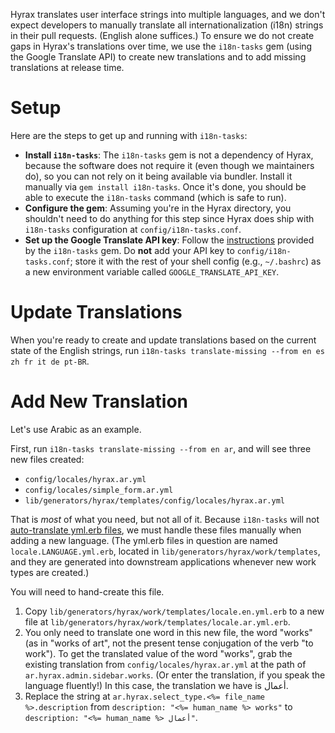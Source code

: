 Hyrax translates user interface strings into multiple languages, and we don't expect developers to manually translate all internationalization (i18n) strings in their pull requests. (English alone suffices.) To ensure we do not create gaps in Hyrax's translations over time, we use the `i18n-tasks` gem (using the Google Translate API) to create new translations and to add missing translations at release time.

# Setup

Here are the steps to get up and running with `i18n-tasks`:

* **Install `i18n-tasks`**: The `i18n-tasks` gem is not a dependency of Hyrax, because the software does not require it (even though we maintainers do), so you can not rely on it being available via bundler. Install it manually via `gem install i18n-tasks`. Once it's done, you should be able to execute the `i18n-tasks` command (which is safe to run).
* **Configure the gem**: Assuming you're in the Hyrax directory, you shouldn't need to do anything for this step since Hyrax does ship with `i18n-tasks` configuration at `config/i18n-tasks.conf`.
* **Set up the Google Translate API key**: Follow the [instructions](https://github.com/glebm/i18n-tasks#google-translate) provided by the `i18n-tasks` gem. Do **not** add your API key to `config/i18n-tasks.conf`; store it with the rest of your shell config (e.g., `~/.bashrc`) as a new environment variable called `GOOGLE_TRANSLATE_API_KEY`.

# Update Translations

When you're ready to create and update translations based on the current state of the English strings, run `i18n-tasks translate-missing --from en es zh fr it de pt-BR`.

# Add New Translation

Let's use Arabic as an example.

First, run `i18n-tasks translate-missing --from en ar`, and will see three new files created: 

* `config/locales/hyrax.ar.yml`
* `config/locales/simple_form.ar.yml`
* `lib/generators/hyrax/templates/config/locales/hyrax.ar.yml`

That is *most* of what you need, but not all of it. Because `i18n-tasks` will not [auto-translate yml.erb files](https://github.com/glebm/i18n-tasks/issues/253), we must handle these files manually when adding a new language. (The yml.erb files in question are named `locale.LANGUAGE.yml.erb`, located in `lib/generators/hyrax/work/templates`, and they are generated into downstream applications whenever new work types are created.)

You will need to hand-create this file. 

1. Copy `lib/generators/hyrax/work/templates/locale.en.yml.erb` to a new file at `lib/generators/hyrax/work/templates/locale.ar.yml.erb`.
2. You only need to translate one word in this new file, the word "works" (as in "works of art", not the present tense conjugation of the verb "to work"). To get the translated value of the word "works", grab the existing translation from `config/locales/hyrax.ar.yml` at the path of `ar.hyrax.admin.sidebar.works`. (Or enter the translation, if you speak the language fluently!) In this case, the translation we have is أعمال.
3. Replace the string at `ar.hyrax.select_type.<%= file_name %>.description` from `description: "<%= human_name %> works"` to `description: "<%= human_name %> أعمال"`. 